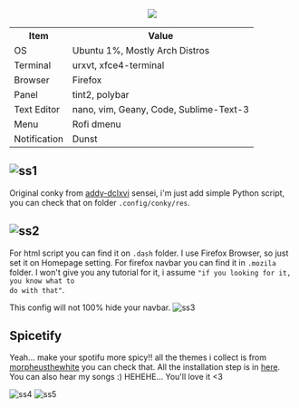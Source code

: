 <p align="center"><a name="top" href="https://github.com/ledleledle/dotfiles"><img src="https://raw.githubusercontent.com/ledleledle/dotfiles/master/dotfiles-logo.png"></a></p>

<table>
  <tr>
    <th>Item</th>
    <th>Value</th>
  </tr>
  <tr>
    <td>OS</td>
    <td>Ubuntu 1%, Mostly Arch Distros</td>
  </tr>
  <tr>
    <td>Terminal</td>
    <td>urxvt, xfce4-terminal</td>
  </tr>
  <tr>
    <td>Browser</td>
    <td>Firefox</td>
  </tr>
  <tr>
    <td>Panel</td>
    <td>tint2, polybar</td>
  </tr>
  <tr>
    <td>Text Editor</td>
    <td>nano, vim, Geany, Code, Sublime-Text-3</td>
  </tr>
  <tr>
    <td>Menu</td>
    <td>Rofi dmenu</td>
  </tr>
  <tr>
    <td>Notification</td>
    <td>Dunst</td>
  </tr>
</table>

![ss1](https://raw.githubusercontent.com/ledleledle/dotfiles/master/2020-03-30-185645_1366x768_scrot.png)
-
Original conky from <a href="https://github.com/addy-dclxvi/conky-theme-collections/tree/master/sidekick">addy-dclxvi</a> sensei, i'm just add simple Python script, you can check that on folder <code>.config/conky/res</code>.

![ss2](https://raw.githubusercontent.com/ledleledle/dotfiles/master/ArchLabs_2020-04-18-22_1366x768.png)
-
For html script you can find it on <code>.dash</code> folder. I use Firefox Browser, so just set it on Homepage setting. For firefox navbar you can find it in <code>.mozila</code> folder. I won't give you any tutorial for it, i assume <code>"if you looking for it, you know what to do with that"</code>.

This config will not 100% hide your navbar.
![ss3](https://raw.githubusercontent.com/ledleledle/dotfiles/master/mozila.gif)

Spicetify
-
Yeah... make your spotifu more spicy!! all the themes i collect is from <a href="https://github.com/morpheusthewhite/spicetify-themes">morpheusthewhite</a> you can check that. All the installation step is in <a href="https://github.com/khanhas/spicetify-cli">here</a>. You can also hear my songs :) HEHEHE... You'll love it <3

![ss4](https://raw.githubusercontent.com/ledleledle/dotfiles/master/ArchLabs_2020-04-10-59_1366x768.png)
![ss5](https://raw.githubusercontent.com/ledleledle/dotfiles/master/ArchLabs_2020-04-21-06_1343x719.png)
